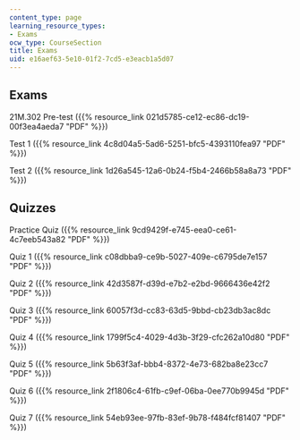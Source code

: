 ```yaml
---
content_type: page
learning_resource_types:
- Exams
ocw_type: CourseSection
title: Exams
uid: e16aef63-5e10-01f2-7cd5-e3eacb1a5d07
---
```


Exams
-----

21M.302 Pre-test ({{% resource_link 021d5785-ce12-ec86-dc19-00f3ea4aeda7 "PDF" %}})

Test 1 ({{% resource_link 4c8d04a5-5ad6-5251-bfc5-4393110fea97 "PDF" %}})

Test 2 ({{% resource_link 1d26a545-12a6-0b24-f5b4-2466b58a8a73 "PDF" %}})

Quizzes
-------

Practice Quiz ({{% resource_link 9cd9429f-e745-eea0-ce61-4c7eeb543a82 "PDF" %}})

Quiz 1 ({{% resource_link c08dbba9-ce9b-5027-409e-c6795de7e157 "PDF" %}})

Quiz 2 ({{% resource_link 42d3587f-d39d-e7b2-e2bd-9666436e42f2 "PDF" %}})

Quiz 3 ({{% resource_link 60057f3d-cc83-63d5-9bbd-cb23db3ac8dc "PDF" %}})

Quiz 4 ({{% resource_link 1799f5c4-4029-4d3b-3f29-cfc262a10d80 "PDF" %}})

Quiz 5 ({{% resource_link 5b63f3af-bbb4-8372-4e73-682ba8e23cc7 "PDF" %}})

Quiz 6 ({{% resource_link 2f1806c4-61fb-c9ef-06ba-0ee770b9945d "PDF" %}})

Quiz 7 ({{% resource_link 54eb93ee-97fb-83ef-9b78-f484fcf81407 "PDF" %}})